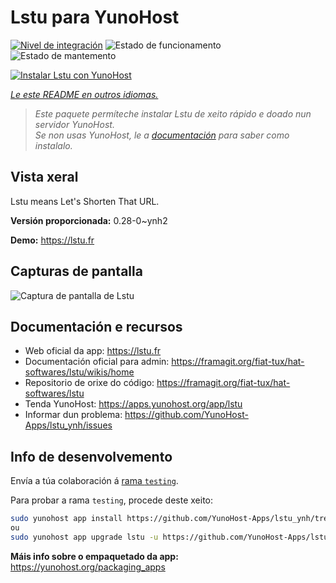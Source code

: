 <!--
NOTA: Este README foi creado automáticamente por <https://github.com/YunoHost/apps/tree/master/tools/readme_generator>
NON debe editarse manualmente.
-->

# Lstu para YunoHost

[![Nivel de integración](https://apps.yunohost.org/badge/integration/lstu)](https://ci-apps.yunohost.org/ci/apps/lstu/)
![Estado de funcionamento](https://apps.yunohost.org/badge/state/lstu)
![Estado de mantemento](https://apps.yunohost.org/badge/maintained/lstu)

[![Instalar Lstu con YunoHost](https://install-app.yunohost.org/install-with-yunohost.svg)](https://install-app.yunohost.org/?app=lstu)

*[Le este README en outros idiomas.](./ALL_README.md)*

> *Este paquete permíteche instalar Lstu de xeito rápido e doado nun servidor YunoHost.*  
> *Se non usas YunoHost, le a [documentación](https://yunohost.org/install) para saber como instalalo.*

## Vista xeral

Lstu means Let's Shorten That URL.


**Versión proporcionada:** 0.28-0~ynh2

**Demo:** <https://lstu.fr>

## Capturas de pantalla

![Captura de pantalla de Lstu](./doc/screenshots/LSTU_screenshot.png)

## Documentación e recursos

- Web oficial da app: <https://lstu.fr>
- Documentación oficial para admin: <https://framagit.org/fiat-tux/hat-softwares/lstu/wikis/home>
- Repositorio de orixe do código: <https://framagit.org/fiat-tux/hat-softwares/lstu>
- Tenda YunoHost: <https://apps.yunohost.org/app/lstu>
- Informar dun problema: <https://github.com/YunoHost-Apps/lstu_ynh/issues>

## Info de desenvolvemento

Envía a túa colaboración á [rama `testing`](https://github.com/YunoHost-Apps/lstu_ynh/tree/testing).

Para probar a rama `testing`, procede deste xeito:

```bash
sudo yunohost app install https://github.com/YunoHost-Apps/lstu_ynh/tree/testing --debug
ou
sudo yunohost app upgrade lstu -u https://github.com/YunoHost-Apps/lstu_ynh/tree/testing --debug
```

**Máis info sobre o empaquetado da app:** <https://yunohost.org/packaging_apps>
